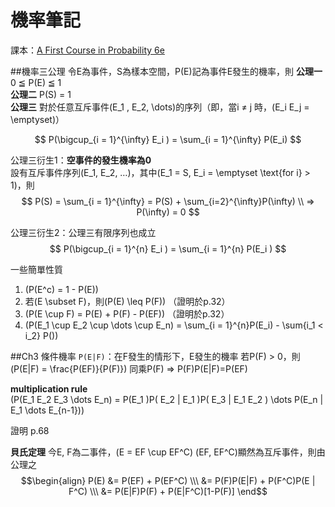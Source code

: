 # 機率筆記

課本：[A First Course in Probability 6e](http://www.pearsonhighered.com/pearsonhigheredus/educator/product/products_detail.page?isbn=0130338516)

##機率三公理
令E為事件，S為樣本空間，P(E)記為事件E發生的機率，則
**公理一** 0 ≦ P(E) ≦ 1  
**公理二** P(S) = 1  
**公理三** 對於任意互斥事件\(E_1 , E_2, \dots\)的序列（即，當i ≠ j 時，\(E_i E_j = \emptyset\)）  

$$
P(\bigcup_{i = 1}^{\infty} E_i ) = \sum_{i = 1}^{\infty} P(E_i)
$$

公理三衍生1：**空事件的發生機率為0**  
設有互斥事件序列\(E_1, E_2, …\)，其中\(E_1 = S, E_i = \emptyset \text{for i} > 1\)，則  
$$
P(S) = \sum_{i = 1}^{\infty} = P(S) + \sum_{i=2}^{\infty}P(\infty) \\
=> P(\infty) = 0
$$

公理三衍生2：公理三有限序列也成立
$$
P(\bigcup_{i = 1}^{n} E_i ) = \sum_{i = 1}^{n} P(E_i )
$$


一些簡單性質
1. \(P(E^c) = 1 - P(E)\)
2. 若\(E \subset F\)，則\(P(E) \leq P(F)\) （證明於p.32）
3. \(P(E \cup F) = P(E) + P(F) - P(EF)\) （證明於p.32）
4. \(P(E_1 \cup E_2 \cup \dots \cup E_n) = \sum_{i = 1}^{n}P(E_i) - \sum{i_1 < i_2} P()\)

##Ch3 條件機率
`P(E|F)`：在F發生的情形下，E發生的機率
若P(F) > 0，則\(P(E|F) = \frac{P(EF)}{P(F)}\)
同乘P(F) => P(F)P(E|F)=P(EF)

**multiplication rule**  
\(P(E_1 E_2 E_3 \dots E_n) = P(E_1 )P( E_2 | E_1 )P( E_3 | E_1 E_2 ) \dots P(E_n | E_1 \dots E_{n-1})\)

證明 p.68

**貝氏定理**
今E, F為二事件，\(E = EF \cup EF^C\)
\(EF, EF^C\)顯然為互斥事件，則由公理之
$$\begin{align}
P(E) &= P(EF) + P(EF^C) \\\
     &= P(F)P(E|F) + P(F^C)P(E | F^C) \\\
     &= P(E|F)P(F) + P(E|F^C)[1-P(F)]
\end$$